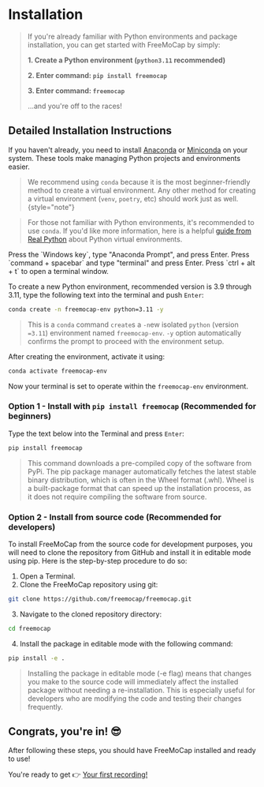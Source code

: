 # Installation

> If you're already familiar with Python environments and package installation, you can get started with FreeMoCap by
> simply:
>
>    **1. Create a Python environment (`python3.11` recommended)**
>
>    **2. Enter command: `pip install freemocap`**
>
>    **3. Enter command: `freemocap`**
>
>    ...and you're off to the races!

## Detailed Installation Instructions

<procedure title="Step 0 - Install Anaconda or Miniconda" collapsible="true">

If you haven't already, you need to install [Anaconda](https://www.anaconda.com/download)
or [Miniconda](https://docs.conda.io/en/latest/miniconda.html) on your system. These tools make managing Python projects
and environments easier.

> We recommend using `conda` because it is the most beginner-friendly method to create a virtual environment.
> Any other method for creating a virtual environment (`venv`, `poetry`, etc) should work just as well.
> {style="note"}


> For those not familiar with Python environments, it's recommended to use `conda`. If you'd like more information, here
> is a helpful [guide from Real Python](https://realpython.com/python-virtual-environments-a-primer/) about Python
> virtual
> environments.

</procedure>


<procedure title="Step 1 -  Open a terminal window" collapsible="true">
  <tabs>
      <tab title="Windows">
          Press the `Windows key`, type "Anaconda Prompt", and press Enter.
      </tab>
      <tab title="Mac">
          Press `command + spacebar` and type "terminal" and press Enter.
      </tab>
      <tab title="Linux">
          Press `ctrl + alt + t` to open a terminal window.
      </tab>
  </tabs>
</procedure>


<procedure title="Step 2 -  Create a new Python environment" collapsible="true">

To create a new Python environment, recommended version is 3.9 through 3.11, type the following text into the terminal
and push `Enter`:

```Bash
conda create -n freemocap-env python=3.11 -y
```

> This is a `conda` command `create`s a `-n`ew isolated `python` (version `=3.11`) environment named `freemocap-env`.
> `-y` option automatically confirms the prompt to proceed with the environment setup.

After creating the environment, activate it using:

```Bash
conda activate freemocap-env
```

Now your terminal is set to operate within the `freemocap-env` environment.

</procedure>

<procedure title="Step 3 - Install FreeMoCap software" collapsible="true" >

### Option 1 - Install with `pip install freemocap` (Recommended for beginners)
Type the text below into the Terminal and press `Enter`:
```Bash
pip install freemocap
```
> This command downloads a pre-compiled copy of the software from PyPi. The pip package manager automatically fetches the latest stable binary distribution, which is often in the Wheel format (.whl). Wheel is a built-package format that can speed up the installation process, as it does not require compiling the software from source.

### Option 2 - Install from source code (Recommended for developers)
To install FreeMoCap from the source code for development purposes, you will need to clone the repository from GitHub and install it in editable mode using pip. Here is the step-by-step procedure to do so:

1. Open a Terminal.
2. Clone the FreeMoCap repository using git:
```Bash
git clone https://github.com/freemocap/freemocap.git
```
3. Navigate to the cloned repository directory:
```Bash
cd freemocap
```
4. Install the package in editable mode with the following command:
```Bash 
pip install -e .
```
> Installing the package in editable mode (-e flag) means that changes you make to the source code will immediately affect the installed package without needing a re-installation. This is especially useful for developers who are modifying the code and testing their changes frequently.

</procedure>




## Congrats, you're in! 😎

After following these steps, you should have FreeMoCap installed and ready to use!

You're ready to get 👉 [Your first recording!](your_first_recording.md)

